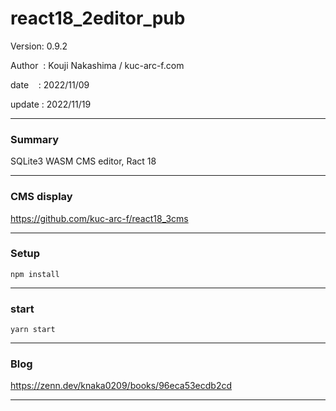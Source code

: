 ﻿# react18_2editor_pub

 Version: 0.9.2

 Author  : Kouji Nakashima / kuc-arc-f.com

 date    : 2022/11/09 

 update  : 2022/11/19

***
### Summary

SQLite3 WASM CMS editor, Ract 18

***
### CMS display

https://github.com/kuc-arc-f/react18_3cms

***
### Setup
```
npm install
```


***
### start

```
yarn start
```

***
### Blog

https://zenn.dev/knaka0209/books/96eca53ecdb2cd

***

